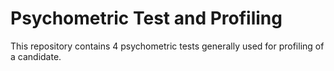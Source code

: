 # Psychometric Test and Profiling

This repository contains 4 psychometric tests generally used for profiling of a candidate.